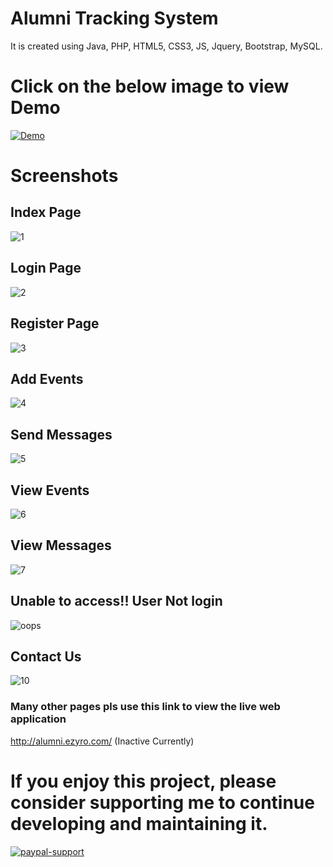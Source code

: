 # Alumni Tracking System

It is created using Java, PHP, HTML5, CSS3, JS, Jquery, Bootstrap, MySQL.

# Click on the below image to view Demo
[![Demo](https://user-images.githubusercontent.com/32667635/69485030-51c90800-0e60-11ea-941b-8273e42d9f0a.png)](http://alumni.ezyro.com/)

# Screenshots
## Index Page
![1](https://user-images.githubusercontent.com/32667635/75801451-2af46900-5da1-11ea-8fd5-988a9afb15ec.JPG)
## Login Page
![2](https://user-images.githubusercontent.com/32667635/75801456-2c259600-5da1-11ea-95c9-bb31a594898f.JPG)
## Register Page
![3](https://user-images.githubusercontent.com/32667635/75801458-2cbe2c80-5da1-11ea-825c-11e8ae060f9a.JPG)
## Add Events
![4](https://user-images.githubusercontent.com/32667635/75801461-2cbe2c80-5da1-11ea-8ebb-3fc13fbe7e63.JPG)
## Send Messages
![5](https://user-images.githubusercontent.com/32667635/75801463-2d56c300-5da1-11ea-934e-77c5a4ae9480.JPG)
## View Events
![6](https://user-images.githubusercontent.com/32667635/75801466-2def5980-5da1-11ea-99da-e8bb4ebbf555.JPG)
## View Messages
![7](https://user-images.githubusercontent.com/32667635/75801467-2def5980-5da1-11ea-9ded-db25018fb2d4.JPG)
## Unable to access!! User Not login
![oops](https://user-images.githubusercontent.com/32667635/75801468-2e87f000-5da1-11ea-92c7-99390d032236.JPG)
## Contact Us
![10](https://user-images.githubusercontent.com/32667635/74029690-3edfc180-49d3-11ea-9763-109bdbe4fd16.JPG)

### Many other pages pls use this link to view the live web application
http://alumni.ezyro.com/ (Inactive Currently)

# If you enjoy this project, please consider supporting me to continue developing and maintaining it.
[![paypal-support](https://user-images.githubusercontent.com/32667635/71374712-b3a49b00-25e1-11ea-944e-ff5f4a0b6cfe.jpg)](https://paypal.me/shubhamgupta1204)
